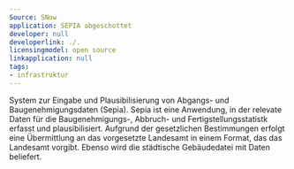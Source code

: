 ```yaml
---
Source: SNow
application: SEPIA abgeschottet
developer: null
developerlink: ./.
licensingmodel: open source
linkapplication: null
tags:
- infrastruktur
---
```

System zur Eingabe und Plausibilisierung von Abgangs- und Baugenehmigungsdaten (Sepia). Sepia ist eine Anwendung, in der relevate Daten für die Baugenehmigungs-, Abbruch- und Fertigstellungsstatistk erfasst und plausibilisiert. Aufgrund der gesetzlichen Bestimmungen erfolgt eine Übermittlung an das vorgesetzte Landesamt in einem Format, das das Landesamt vorgibt. Ebenso wird die städtische Gebäudedatei mit Daten beliefert.
